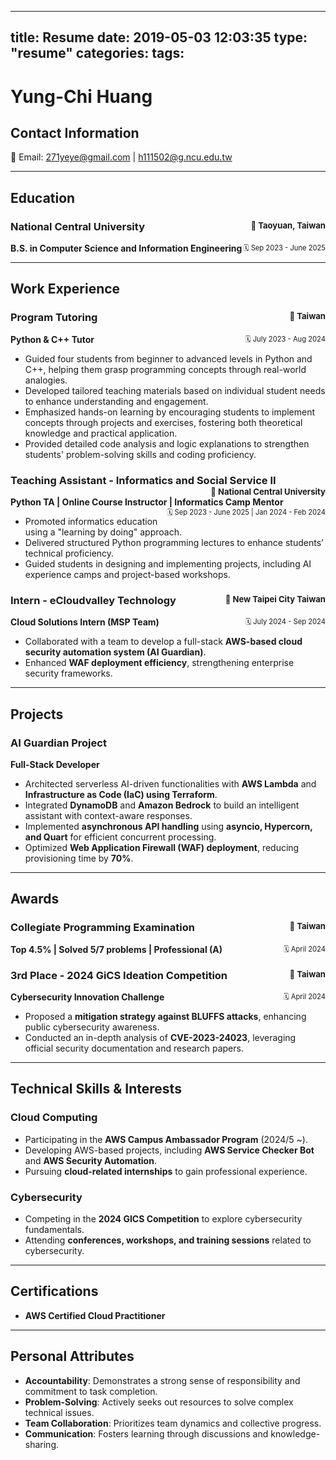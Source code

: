 
---
title: Resume
date: 2019-05-03 12:03:35
type: "resume"
categories:
tags:
---

# **Yung-Chi Huang**  

## Contact Information  
📧 Email: 271yeye@gmail.com | h111502@g.ncu.edu.tw  

---

## **Education**  

### **National Central University** <span style="float: right;  font-size: 0.8em;">📍 Taoyuan, Taiwan</span>  
**B.S. in Computer Science and Information Engineering** <span style="float: right;  font-size: 0.8em;">🗓️ Sep 2023 - June 2025</span>  

---

## **Work Experience**  

### **Program Tutoring** <span style="float: right;  font-size: 0.8em;">📍 Taiwan</span>  
**Python & C++ Tutor** <span style="float: right;  font-size: 0.8em;">🗓️ July 2023 - Aug 2024</span>  

- Guided four students from beginner to advanced levels in Python and C++, helping them grasp programming concepts through real-world analogies.  
- Developed tailored teaching materials based on individual student needs to enhance understanding and engagement.  
- Emphasized hands-on learning by encouraging students to implement concepts through projects and exercises, fostering both theoretical knowledge and practical application.  
- Provided detailed code analysis and logic explanations to strengthen students' problem-solving skills and coding proficiency.  


### **Teaching Assistant - Informatics and Social Service II** <span style="float: right;  font-size: 0.8em;">📍 National Central University</span>  
**Python TA | Online Course Instructor | Informatics Camp Mentor** <span style="float: right;  font-size: 0.8em;">🗓️ Sep 2023 - June 2025 | Jan 2024 - Feb 2024</span>  

- Promoted informatics education using a "learning by doing" approach.  
- Delivered structured Python programming lectures to enhance students’ technical proficiency.  
- Guided students in designing and implementing projects, including AI experience camps and project-based workshops.  


### **Intern - eCloudvalley Technology** <span style="float: right;  font-size: 0.8em;">📍 New Taipei City Taiwan</span>  
**Cloud Solutions Intern (MSP Team)** <span style="float: right;  font-size: 0.8em;">🗓️ July 2024 - Sep 2024</span>  

- Collaborated with a team to develop a full-stack **AWS-based cloud security automation system (AI Guardian)**.  
- Enhanced **WAF deployment efficiency**, strengthening enterprise security frameworks.  
---

## **Projects**
### **AI Guardian Project** 
**Full-Stack Developer** 

- Architected serverless AI-driven functionalities with **AWS Lambda** and **Infrastructure as Code (IaC) using Terraform**.  
- Integrated **DynamoDB** and **Amazon Bedrock** to build an intelligent assistant with context-aware responses.  
- Implemented **asynchronous API handling** using **asyncio, Hypercorn, and Quart** for efficient concurrent processing.  
- Optimized **Web Application Firewall (WAF) deployment**, reducing provisioning time by **70%**.  

---

## **Awards**  

### **Collegiate Programming Examination** <span style="float: right;  font-size: 0.8em;">📍 Taiwan</span>  
**Top 4.5% | Solved 5/7 problems | Professional (A)** <span style="float: right;  font-size: 0.8em;">🗓️ April 2024</span>  

### **3rd Place - 2024 GiCS Ideation Competition** <span style="float: right;  font-size: 0.8em;">📍 Taiwan</span>  
**Cybersecurity Innovation Challenge** <span style="float: right;  font-size: 0.8em;">🗓️ April 2024</span>  

- Proposed a **mitigation strategy against BLUFFS attacks**, enhancing public cybersecurity awareness.  
- Conducted an in-depth analysis of **CVE-2023-24023**, leveraging official security documentation and research papers.  

---

## **Technical Skills & Interests**  

### **Cloud Computing**  
- Participating in the **AWS Campus Ambassador Program** (2024/5 ~).  
- Developing AWS-based projects, including **AWS Service Checker Bot** and **AWS Security Automation**.  
- Pursuing **cloud-related internships** to gain professional experience.  

### **Cybersecurity**  
- Competing in the **2024 GICS Competition** to explore cybersecurity fundamentals.  
- Attending **conferences, workshops, and training sessions** related to cybersecurity.  

---

## **Certifications**  
- **AWS Certified Cloud Practitioner**  

---

## **Personal Attributes**  
- **Accountability**: Demonstrates a strong sense of responsibility and commitment to task completion.  
- **Problem-Solving**: Actively seeks out resources to solve complex technical issues.  
- **Team Collaboration**: Prioritizes team dynamics and collective progress.  
- **Communication**: Fosters learning through discussions and knowledge-sharing.  
